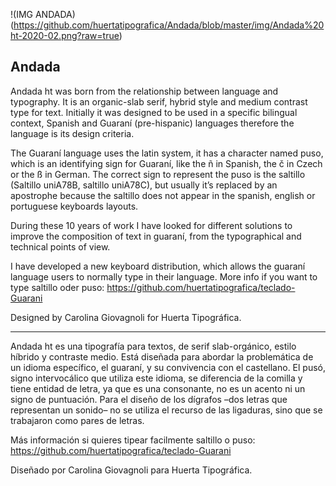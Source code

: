 !(IMG ANDADA)(https://github.com/huertatipografica/Andada/blob/master/img/Andada%20ht-2020-02.png?raw=true)
## Andada
Andada ht was born from the relationship between language and typography. It is an organic-slab serif, hybrid style and medium contrast type for text. Initially it was designed to be used in a specific bilingual context, Spanish and Guaraní (pre-hispanic) languages therefore the language is its design criteria.

The Guaraní language uses the latin system, it has a character named puso, which is an identifying sign for Guaraní, like the ñ in Spanish, the č in Czech or the ß in German. The correct sign to represent the puso is the saltillo (Saltillo uniA78B, saltillo uniA78C), but usually it’s replaced by an apostrophe because the saltillo does not appear in the spanish, english or portuguese keyboards layouts.

During these 10 years of work I have looked for different solutions to improve the composition of text in guaraní, from the typographical and technical points of view.

I have developed a new keyboard distribution, which allows the guaraní language users to normally type in their language.
More info if you want to type saltillo oder puso: https://github.com/huertatipografica/teclado-Guarani

Designed by Carolina Giovagnoli for Huerta Tipográfica.

-----

Andada ht es una tipografía para textos, de serif slab-orgánico, estilo híbrido y contraste medio. Está diseñada para abordar la problemática de un idioma específico, el guaraní, y su convivencia con el castellano. El pusó, signo intervocálico que utiliza este idioma, se diferencia de la comilla y tiene entidad de letra, ya que es una consonante, no es un acento ni un signo de puntuación. Para el diseño de los dígrafos –dos letras que representan un sonido– no se utiliza el recurso de las ligaduras, sino que se trabajaron como pares de letras. 

Más información si quieres tipear facilmente saltillo o puso: https://github.com/huertatipografica/teclado-Guarani

Diseñado por Carolina Giovagnoli para Huerta Tipográfica.
